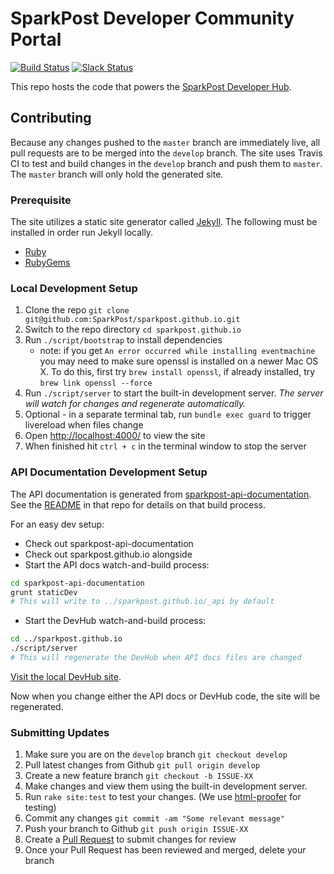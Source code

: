 # SparkPost Developer Community Portal

[![Build Status](https://travis-ci.org/SparkPost/sparkpost.github.io.svg?branch=develop)](https://travis-ci.org/SparkPost/sparkpost.github.io) [![Slack Status](http://slack.sparkpost.com/badge.svg)](http://slack.sparkpost.com)

This repo hosts the code that powers the [SparkPost Developer Hub](https://developers.sparkpost.com/).

## Contributing
Because any changes pushed to the `master` branch are immediately live, all pull requests are to be merged into the `develop` branch. 
The site uses Travis CI to test and build changes in the `develop` branch and push them to `master`. The `master` branch will only hold the generated site.

### Prerequisite
The site utilizes a static site generator called [Jekyll](http://jekyllrb.com/).
The following must be installed in order run Jekyll locally.
- [Ruby](http://www.ruby-lang.org/en/downloads/)
- [RubyGems](http://rubygems.org/pages/download)

### Local Development Setup
1. Clone the repo `git clone git@github.com:SparkPost/sparkpost.github.io.git`
2. Switch to the repo directory `cd sparkpost.github.io`
3. Run `./script/bootstrap` to install dependencies  
   - note: if you get `An error occurred while installing eventmachine` you may need to make sure openssl is installed on a newer Mac OS X. To do this, first try `brew install openssl`, if already installed, try `brew link openssl --force`
4. Run `./script/server` to start the built-in development server. *The server will watch for changes and regenerate automatically.*
5. Optional - in a separate terminal tab, run `bundle exec guard` to trigger livereload when files change
6. Open <http://localhost:4000/> to view the site
7. When finished hit `ctrl + c` in the terminal window to stop the server

### API Documentation Development Setup

The API documentation is generated from [sparkpost-api-documentation](https://github.com/SparkPost/sparkpost-api-documentation). See the [README](https://github.com/SparkPost/sparkpost-api-documentation/blob/master/README.md) in that repo for details on that build process.

For an easy dev setup:

- Check out sparkpost-api-documentation
- Check out sparkpost.github.io alongside
- Start the API docs watch-and-build process:

```bash
cd sparkpost-api-documentation
grunt staticDev
# This will write to ../sparkpost.github.io/_api by default
```

- Start the DevHub watch-and-build process:

```bash
cd ../sparkpost.github.io
./script/server
# This will regenerate the DevHub when API docs files are changed
```

[Visit the local DevHub site](http://localhost:4000/).

Now when you change either the API docs or DevHub code, the site will be regenerated.

### Submitting Updates
1. Make sure you are on the `develop` branch `git checkout develop`
2. Pull latest changes from Github `git pull origin develop`
3. Create a new feature branch `git checkout -b ISSUE-XX`
4. Make changes and view them using the built-in development server.
5. Run `rake site:test` to test your changes. (We use [html-proofer](https://github.com/gjtorikian/html-proofer) for testing)
6. Commit any changes `git commit -am "Some relevant message"`
7. Push your branch to Github `git push origin ISSUE-XX`
8. Create a [Pull Request](https://github.com/SparkPost/sparkpost.github.io/pulls) to submit changes for review
9. Once your Pull Request has been reviewed and merged, delete your branch

